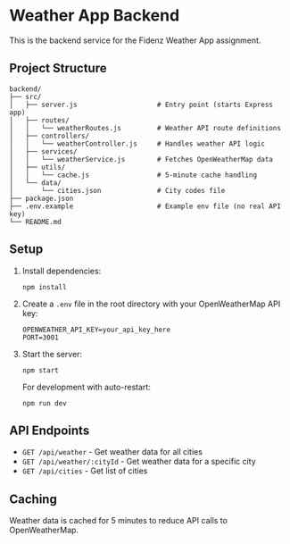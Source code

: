 # Weather App Backend

This is the backend service for the Fidenz Weather App assignment.

## Project Structure

```
backend/
├── src/
│   ├── server.js                    # Entry point (starts Express app)
│   ├── routes/
│   │   └── weatherRoutes.js         # Weather API route definitions
│   ├── controllers/
│   │   └── weatherController.js     # Handles weather API logic
│   ├── services/
│   │   └── weatherService.js        # Fetches OpenWeatherMap data
│   ├── utils/
│   │   └── cache.js                 # 5-minute cache handling
│   └── data/
│       └── cities.json              # City codes file
├── package.json
├── .env.example                     # Example env file (no real API key)
└── README.md
```

## Setup

1. Install dependencies:
   ```
   npm install
   ```

2. Create a `.env` file in the root directory with your OpenWeatherMap API key:
   ```
   OPENWEATHER_API_KEY=your_api_key_here
   PORT=3001
   ```

3. Start the server:
   ```
   npm start
   ```

   For development with auto-restart:
   ```
   npm run dev
   ```

## API Endpoints

- `GET /api/weather` - Get weather data for all cities
- `GET /api/weather/:cityId` - Get weather data for a specific city
- `GET /api/cities` - Get list of cities

## Caching

Weather data is cached for 5 minutes to reduce API calls to OpenWeatherMap.